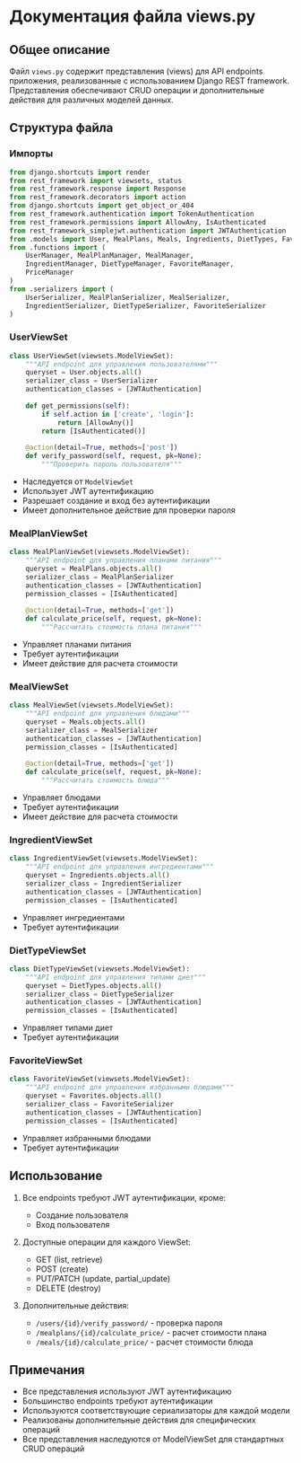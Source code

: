 # Документация файла views.py

## Общее описание
Файл `views.py` содержит представления (views) для API endpoints приложения, реализованные с использованием Django REST framework. Представления обеспечивают CRUD операции и дополнительные действия для различных моделей данных.

## Структура файла

### Импорты
```python
from django.shortcuts import render
from rest_framework import viewsets, status
from rest_framework.response import Response
from rest_framework.decorators import action
from django.shortcuts import get_object_or_404
from rest_framework.authentication import TokenAuthentication
from rest_framework.permissions import AllowAny, IsAuthenticated
from rest_framework_simplejwt.authentication import JWTAuthentication
from .models import User, MealPlans, Meals, Ingredients, DietTypes, Favorites
from .functions import (
    UserManager, MealPlanManager, MealManager,
    IngredientManager, DietTypeManager, FavoriteManager,
    PriceManager
)
from .serializers import (
    UserSerializer, MealPlanSerializer, MealSerializer,
    IngredientSerializer, DietTypeSerializer, FavoriteSerializer
)
```

### UserViewSet
```python
class UserViewSet(viewsets.ModelViewSet):
    """API endpoint для управления пользователями"""
    queryset = User.objects.all()
    serializer_class = UserSerializer
    authentication_classes = [JWTAuthentication]
    
    def get_permissions(self):
        if self.action in ['create', 'login']:
            return [AllowAny()]
        return [IsAuthenticated()]
    
    @action(detail=True, methods=['post'])
    def verify_password(self, request, pk=None):
        """Проверить пароль пользователя"""
```
- Наследуется от `ModelViewSet`
- Использует JWT аутентификацию
- Разрешает создание и вход без аутентификации
- Имеет дополнительное действие для проверки пароля

### MealPlanViewSet
```python
class MealPlanViewSet(viewsets.ModelViewSet):
    """API endpoint для управления планами питания"""
    queryset = MealPlans.objects.all()
    serializer_class = MealPlanSerializer
    authentication_classes = [JWTAuthentication]
    permission_classes = [IsAuthenticated]
    
    @action(detail=True, methods=['get'])
    def calculate_price(self, request, pk=None):
        """Рассчитать стоимость плана питания"""
```
- Управляет планами питания
- Требует аутентификации
- Имеет действие для расчета стоимости

### MealViewSet
```python
class MealViewSet(viewsets.ModelViewSet):
    """API endpoint для управления блюдами"""
    queryset = Meals.objects.all()
    serializer_class = MealSerializer
    authentication_classes = [JWTAuthentication]
    permission_classes = [IsAuthenticated]
    
    @action(detail=True, methods=['get'])
    def calculate_price(self, request, pk=None):
        """Рассчитать стоимость блюда"""
```
- Управляет блюдами
- Требует аутентификации
- Имеет действие для расчета стоимости

### IngredientViewSet
```python
class IngredientViewSet(viewsets.ModelViewSet):
    """API endpoint для управления ингредиентами"""
    queryset = Ingredients.objects.all()
    serializer_class = IngredientSerializer
    authentication_classes = [JWTAuthentication]
    permission_classes = [IsAuthenticated]
```
- Управляет ингредиентами
- Требует аутентификации

### DietTypeViewSet
```python
class DietTypeViewSet(viewsets.ModelViewSet):
    """API endpoint для управления типами диет"""
    queryset = DietTypes.objects.all()
    serializer_class = DietTypeSerializer
    authentication_classes = [JWTAuthentication]
    permission_classes = [IsAuthenticated]
```
- Управляет типами диет
- Требует аутентификации

### FavoriteViewSet
```python
class FavoriteViewSet(viewsets.ModelViewSet):
    """API endpoint для управления избранными блюдами"""
    queryset = Favorites.objects.all()
    serializer_class = FavoriteSerializer
    authentication_classes = [JWTAuthentication]
    permission_classes = [IsAuthenticated]
```
- Управляет избранными блюдами
- Требует аутентификации

## Использование
1. Все endpoints требуют JWT аутентификации, кроме:
   - Создание пользователя
   - Вход пользователя

2. Доступные операции для каждого ViewSet:
   - GET (list, retrieve)
   - POST (create)
   - PUT/PATCH (update, partial_update)
   - DELETE (destroy)

3. Дополнительные действия:
   - `/users/{id}/verify_password/` - проверка пароля
   - `/mealplans/{id}/calculate_price/` - расчет стоимости плана
   - `/meals/{id}/calculate_price/` - расчет стоимости блюда

## Примечания
- Все представления используют JWT аутентификацию
- Большинство endpoints требуют аутентификации
- Используются соответствующие сериализаторы для каждой модели
- Реализованы дополнительные действия для специфических операций
- Все представления наследуются от ModelViewSet для стандартных CRUD операций 